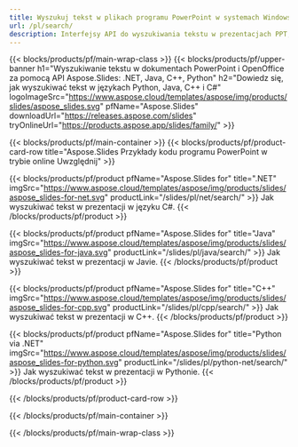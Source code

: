 ```yaml
---
title: Wyszukuj tekst w plikach programu PowerPoint w systemach Windows, Linux i macOS
url: /pl/search/
description: Interfejsy API do wyszukiwania tekstu w prezentacjach PPT, PPTX i ODP
---
```


{{< blocks/products/pf/main-wrap-class >}}
{{< blocks/products/pf/upper-banner h1="Wyszukiwanie tekstu w dokumentach PowerPoint i OpenOffice za pomocą API Aspose.Slides: .NET, Java, C++, Python" h2="Dowiedz się, jak wyszukiwać tekst w językach Python, Java, C++ i C#" logoImageSrc="https://www.aspose.cloud/templates/aspose/img/products/slides/aspose_slides.svg" pfName="Aspose.Slides" downloadUrl="https://releases.aspose.com/slides" tryOnlineUrl="https://products.aspose.app/slides/family/" >}}

{{< blocks/products/pf/main-container >}}
{{< blocks/products/pf/product-card-row title="Aspose.Slides Przykłady kodu programu PowerPoint w trybie online Uwzględnij" >}}

{{< blocks/products/pf/product pfName="Aspose.Slides for" title=".NET" imgSrc="https://www.aspose.cloud/templates/aspose/img/products/slides/aspose_slides-for-net.svg" productLink="/slides/pl/net/search/" >}}
Jak wyszukiwać tekst w prezentacji w języku C#.
{{< /blocks/products/pf/product >}}

{{< blocks/products/pf/product pfName="Aspose.Slides for" title="Java" imgSrc="https://www.aspose.cloud/templates/aspose/img/products/slides/aspose_slides-for-java.svg" productLink="/slides/pl/java/search/" >}}
Jak wyszukiwać tekst w prezentacji w Javie.
{{< /blocks/products/pf/product >}}

{{< blocks/products/pf/product pfName="Aspose.Slides for" title="C++" imgSrc="https://www.aspose.cloud/templates/aspose/img/products/slides/aspose_slides-for-cpp.svg" productLink="/slides/pl/cpp/search/" >}}
Jak wyszukiwać tekst w prezentacji w C++.
{{< /blocks/products/pf/product >}}

{{< blocks/products/pf/product pfName="Aspose.Slides for" title="Python via .NET" imgSrc="https://www.aspose.cloud/templates/aspose/img/products/slides/aspose_slides-for-python.svg" productLink="/slides/pl/python-net/search/" >}}
Jak wyszukiwać tekst w prezentacji w Pythonie.
{{< /blocks/products/pf/product >}}

{{< /blocks/products/pf/product-card-row >}}

{{< /blocks/products/pf/main-container >}}

{{< /blocks/products/pf/main-wrap-class >}}
